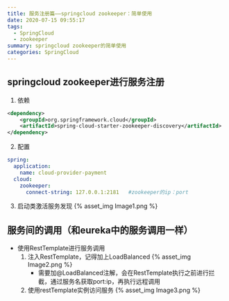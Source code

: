 ```yaml
---
title: 服务注册篇——springcloud zookeeper：简单使用
date: 2020-07-15 09:55:17
tags:
  - SpringCloud
  - zookeeper
summary: springcloud zookeeper的简单使用
categories: SpringCloud
---
```



## springcloud zookeeper进行服务注册 ##

1. 依赖
``` xml
<dependency>
    <groupId>org.springframework.cloud</groupId>
    <artifactId>spring-cloud-starter-zookeeper-discovery</artifactId>
</dependency>
``` 
2. 配置
``` yaml
spring:
  application:
    name: cloud-provider-payment
  cloud:
    zookeeper:
      connect-string: 127.0.0.1:2181   #zookeeper的ip：port
```
3. 启动类激活服务发现
{% asset_img Image1.png  %}

## 服务间的调用（和eureka中的服务调用一样） ##
- 使用RestTemplate进行服务调用
	1. 注入RestTemplate，记得加上LoadBalanced
{% asset_img Image2.png  %}
		- 需要加@LoadBalanced注解，会在RestTemplate执行之前进行拦截，通过服务名获取port:ip，再执行远程调用
	2. 使用restTemplate实例访问服务
{% asset_img Image3.png  %}
